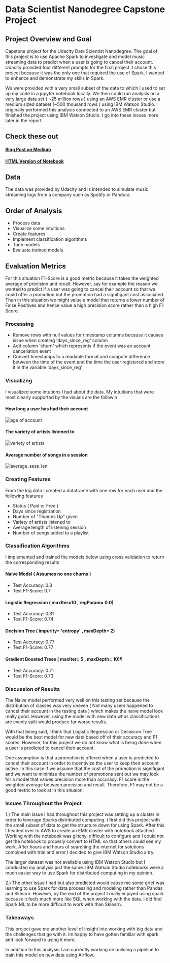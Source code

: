 # Data Scientist Nanodegree Capstone Project
## Project Overview and Goal
Capstone project for the Udacity Data Scientist Nanodegree. The goal of this project is to use Apache Spark to investigate and model music streaming data to predict when a user is going to cancel their account. Udacity provided four different prompts for the final project. I chose this project because it was the only one that required the use of Spark. I wanted to enhance and demonstrate my skills in Spark. 

We were provided with a very small subset of the data to which I used to set up my code in a jupyter notebook locally. We then could run analysis on a very large data set ( ~25 million rows ) using an AWS EMR cluster or use a medium sized dataset (~500 thousand rows ) using IBM Watson Studio. I originally performed this analysis connected to an AWS EMR cluster but finished the project using IBM Watson Studio. I go into these issues more later in the report. 

## Check these out 
#### [Blog Post on Medium](https://medium.com/@claytonvanhovel/udacity-data-science-nanodegrees-1b5a4c38c86d?sk=416f7a01ab1513b72caf732cb2202dcb)

#### [HTML Version of Notebook](https://htmlpreview.github.io/?https://github.com/claytv/DSND-Capstone/blob/master/dsnd_capstone.html)

## Data
The data was provided by Udacity and is intended to simulate music streaming logs from a company such as Spotify or Pandora. 

## Order of Analysis
* Process data
* Visualize some intuitions
* Create features
* Implement classification algorithms
* Tune models
* Evaluate trained models

## Evaluation Metrics 
For this situation F1-Score is a good metric because it takes the weighted average of precision and recall. However, say for example the reason we wanted to predict if a user was going to cancel their account so that we could offer a promotion but the promotion had a signifigant cost associated. Then in this situation we might value a model that returns a lower number of False Positives and hence value a high precision score rather than a high F1 Score. 

### Processing
* Remove rows with null values for timestamp columns because it causes issue when creating 'days_since_reg' column
* Add column 'churn' which represents if the event was an account cancellation event
* Convert timestamps to a readable format and compute difference between the time of the event and the time the user registered and store it in the variable 'days_since_reg'

### Visualizng
I visualized some intutions I had about the data. My intuitions that were most clearly supported by the visuals are the followin

#### How long a user has had their account
![age of account](images/time_since_registration.png)

#### The variety of artists listened to 
![variety of artists](images/variety_of_artists.png)

#### Average number of songs in a session 
![average_sess_len](images/avg_sess_length.png)

### Creating Features 

From the log data I created a dataframe with one row for each user and the following features

* Status ( Paid or Free )
* Days since registration
* Number of "Thumbs Up" given
* Variety of artists listened to
* Average length of listening session
* Number of songs added to a playlist


### Classification Algorithms 
I implemented and trained the models below using cross validation to return the corresponding results

#### Naive Model ( Assumes no one churns )
* Test Accuracy: 0.8
* Test F1-Score: 0.7
#### Logistic Regression ( maxIter=10 , regParam= 0.0)
* Test Accuracy: 0.81
* Test F1-Score: 0.74
#### Decision Tree ( impurity= 'entropy' , maxDepth= 2)
* Test Accuracy: 0.77
* Test F1-Score: 0.77
#### Gradient Boosted Trees ( maxIter= 5 , maxDepth= 10)¶
* Test Accuracy: 0.71
* Test F1-Score: 0.73


### Discussion of Results
The Naive model performed very well on this testing set because the distribution of classes was very uneven ( Not many users happened to cancel their account in the testing data ) which makes the naive model look really good. However, using the model with new data whos classifications are evenly split would produce far worse results. 

With that being said, I think that Logistic Regression or Decisicon Tree would be the best model for new data based off of their accuracy and F1 scores. However, for this project we do not know what is being done when a user is predicted to cancel their account. 

One assumption is that a promotion is offered when a user is predicted to cancel their account in order to incentivize the user to keep their account active. In this case if we assume that the cost of the promotion is signifigant and we want to minimize the number of promotions sent out we may look for a model that values precision more than accuracy. F1 score is the weighted average between precision and recall. Therefore, F1 may not be a good metric to look at in this situaion.

### Issues Throughout the Project
1.) The main issue I had throughout this project was setting up a cluster in order to leverage Sparks distributed computing. I first did this project with the small subset of data to get the structure down for using Spark. After this I headed over to AWS to create an EMR cluster with notebook attached. Working with the notebook was glitchy, difficult to configure and I could not get the notebook to properly convert to HTML so that others could see my work. After hours and hours of searching the internet for solutions combined with trial and error I decided to give IBM Watson Studio a try. 

The larger dataset was not available using IBM Watson Studio but I conducted my analysis just the same. IBM Watson Studio notebooks were a much easier way to use Spark for distributed computing in my opinion. 

2.) The other issue I had but also predicted would cause me some grief was learning to use Spark for data processing and modeling rather than Pandas and Sklearn. However, by the end of the project I really enjoyed using spark because it feels much more like SQL when working with the data. I did find Spark ML to be more difficult to work with than Sklearn. 

### Takeaways 
This project gave me another level of insight into working with big data and the challenges that go with it. Im happy to have gotten familiar with spark and look forward to using it more.

In addition to this analysis I am currently working on building a pipeline to train this model on new data using Airflow. 
